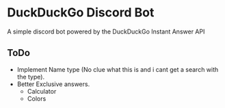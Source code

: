 # DuckDuckGo Discord Bot

A simple discord bot powered by the DuckDuckGo Instant Answer API

## ToDo

- Implement Name type (No clue what this is and i cant get a search with the type).
- Better Exclusive answers.
	- Calculator
	- Colors